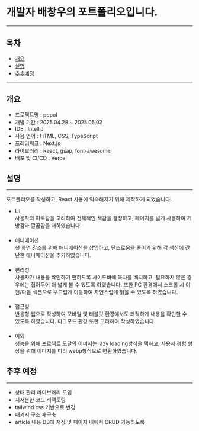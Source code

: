 # 개발자 배창우의 포트폴리오입니다.
***
## 목차
- [개요](#개요)
- [설명](#설명)
- [추후예정](#추후-예정)
***
## 개요
- 프로젝트명 : popol
- 개발 기간 : 2025.04.28 ~ 2025.05.02
- IDE : IntelliJ
- 사용 언어 : HTML, CSS, TypeScript
- 프레임워크 : Next.js
- 라이브러리 : React, gsap, font-awesome
- 배포 및 CI/CD : Vercel
## 설명
***
포트폴리오를 작성하고, React 사용에 익숙해지기 위해 제작하게 되었습니다.  
- UI  
사용자의 피로감을 고려하여 전체적인 색감을 결정하고, 페이지를 넓게 사용하여 개방감과 깔끔함을 더하였습니다.  
####
- 애니메이션  
첫 화면 강조를 위해 애니메이션을 삽입하고, 단조로움을 줄이기 위해 각 섹션에 간단한 애니메이션을 추가하였습니다.  
####
- 편리성  
사용자가 내용을 확인하기 편하도록 사이드바에 목차를 배치하고, 필요하지 않은 경우에는 접어두어 더 넓게 볼 수 있도록 하였습니다. 또한 PC 환경에서 스크롤 시 이전/다음 섹션으로 부드럽게 이동하여 자연스럽게 읽을 수 있도록 하였습니다.  
####
- 접근성  
반응형 웹으로 작성하여 모바일 및 태블릿 환경에서도 쾌적하게 내용을 확인할 수 있도록 하였습니다. 다크모드 환경 또한 고려하여 작성하였습니다.  
####
- 이외  
성능을 위해 프로젝트 모달의 이미지는 lazy loading방식을 택하고, 사용자 경험 향상을 위해 이미지를 미리 webp형식으로 변환하였습니다.

## 추후 예정
***
- 상태 관리 라이브러리 도입
- 지저분한 코드 리팩토링
- tailwind css 기반으로 변경
- 패키지 구조 재구축
- article 내용 DB에 저장 및 페이지 내에서 CRUD 가능하도록